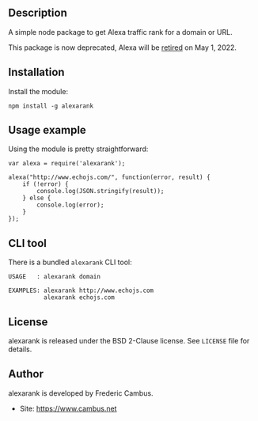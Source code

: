 ## Description

A simple node package to get Alexa traffic rank for a domain or URL.

This package is now deprecated, Alexa will be [retired][1] on May 1, 2022.

## Installation

Install the module:

	npm install -g alexarank


## Usage example

Using the module is pretty straightforward:

	var alexa = require('alexarank');

	alexa("http://www.echojs.com/", function(error, result) {
	    if (!error) {
	        console.log(JSON.stringify(result));
	    } else {
	        console.log(error);
	    }
	});


## CLI tool

There is a bundled `alexarank` CLI tool:

	USAGE   : alexarank domain

	EXAMPLES: alexarank http://www.echojs.com
	          alexarank echojs.com

## License

alexarank is released under the BSD 2-Clause license. See `LICENSE` file for
details.

## Author

alexarank is developed by Frederic Cambus.

- Site: https://www.cambus.net

[1]: https://support.alexa.com/hc/en-us/articles/4410503838999
